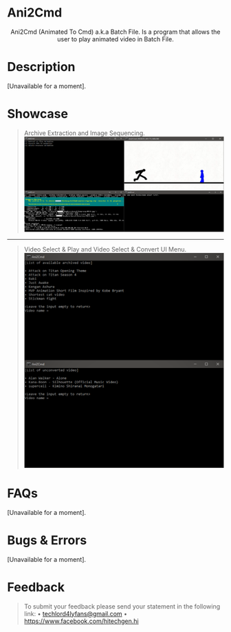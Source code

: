 # Ani2Cmd
<p align="center">
    Ani2Cmd (Animated To Cmd) a.k.a Batch File. Is a program that allows the user to play animated video in Batch File.
</p>

# Description
[Unavailable for a moment].

# Showcase
>Archive Extraction and Image Sequencing.
![](.github/prev1.png)
___
>Video Select & Play and Video Select & Convert UI Menu.
![](.github/prev2.png)

# FAQs
[Unavailable for a moment].

# Bugs & Errors
[Unavailable for a moment].

# Feedback
>To submit your feedback please send your statement in the following link:
• techlord4lyfans@gmail.com
• https://www.facebook.com/hitechgen.hi
